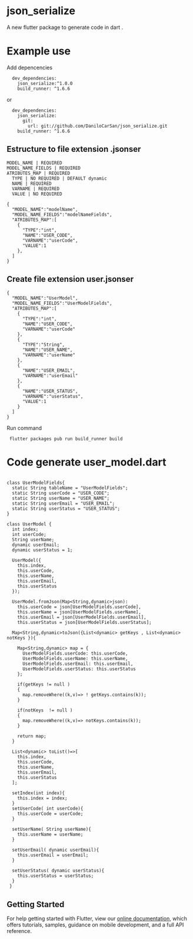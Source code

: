 # json_serialize

A new flutter package to generate code in dart .


# Example use  

Add  depencencies
````
  dev_dependencies:
    json_serialize:^1.0.0
    build_runner: ^1.6.6
````
or 
````
  dev_dependencies:
    json_serialize:
      git:
        url: git://github.com/DaniloCarSan/json_serialize.git
    build_runner: ^1.6.6
````
## Estructure to file extension .jsonser
````
MODEL_NAME | REQUIRED
MODEL_NAME_FIELDS | REQUIRED
ATRIBUTES_MAP | REQUIRED
  TYPE | NO REQUIRED | DEFAULT dynamic
  NAME | REQUIRED
  VARNAME | REQUIRED
  VALUE | NO REQUIRED

{
  "MODEL_NAME":"modelName",
  "MODEL_NAME_FIELDS":"modelNameFields",
  "ATRIBUTES_MAP":[
    {
      "TYPE":"int",
      "NAME":"USER_CODE",
      "VARNAME":"userCode",
      "VALUE":1
    },
  ]
}
````



## Create file extension user.jsonser
````
{
  "MODEL_NAME":"UserModel",
  "MODEL_NAME_FIELDS":"UserModelFields",
  "ATRIBUTES_MAP":[
    {
      "TYPE":"int",
      "NAME":"USER_CODE",
      "VARNAME":"userCode"
    },
    {
      "TYPE":"String",
      "NAME":"USER_NAME",
      "VARNAME":"userName"
    },
    {
      "NAME":"USER_EMAIL",
      "VARNAME":"userEmail"
    },
    {
      "NAME":"USER_STATUS",
      "VARNAME":"userStatus",
      "VALUE":1
    }
  ]
}

````

Run command
````
 flutter packages pub run build_runner build
````

# Code generate user_model.dart
````

class UserModelFields{
  static String tableName = "UserModelFields";
  static String userCode = "USER_CODE";
  static String userName = "USER_NAME";
  static String userEmail = "USER_EMAIL";
  static String userStatus = "USER_STATUS";
}

class UserModel {
  int index;
  int userCode; 
  String userName; 
  dynamic userEmail; 
  dynamic userStatus = 1;

  UserModel({
    this.index,
    this.userCode,
    this.userName,
    this.userEmail,
    this.userStatus
  });

  UserModel.fromJson(Map<String,dynamic>json):
    this.userCode = json[UserModelFields.userCode],
    this.userName = json[UserModelFields.userName],
    this.userEmail = json[UserModelFields.userEmail],
    this.userStatus = json[UserModelFields.userStatus];
  
  Map<String,dynamic>toJson({List<dynamic> getKeys , List<dynamic>  notKeys }){

    Map<String,dynamic> map = {
      UserModelFields.userCode: this.userCode,
      UserModelFields.userName: this.userName,
      UserModelFields.userEmail: this.userEmail,
      UserModelFields.userStatus: this.userStatus    
    }; 

    if(getKeys != null )
    { 
      map.removeWhere((k,v)=> ! getKeys.contains(k)); 
    }
 
    if(notKeys  != null ) 
    { 
      map.removeWhere((k,v)=> notKeys.contains(k)); 
    } 

    return map;
  }

  List<dynamic> toList()=>[
    this.index,
    this.userCode,
    this.userName,
    this.userEmail,
    this.userStatus
  ];

  setIndex(int index){
    this.index = index;
  }
  setUserCode( int userCode){
    this.userCode = userCode; 
  }

  setUserName( String userName){
    this.userName = userName; 
  }

  setUserEmail( dynamic userEmail){
    this.userEmail = userEmail; 
  }

  setUserStatus( dynamic userStatus){
    this.userStatus = userStatus; 
  }  
 }
````

## Getting Started

For help getting started with Flutter, view our 
[online documentation](https://flutter.dev/docs), which offers tutorials, 
samples, guidance on mobile development, and a full API reference.
